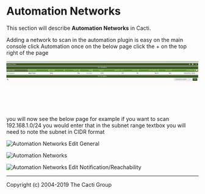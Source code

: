 # Automation Networks

This section will describe **Automation Networks** in Cacti.

Adding a network to scan in the automation plugin is easy  on the main console click Automation
once on the below page click the + on the top right of the page 

![Automation Networks](images/automation-network-main.png)

<br>
<br>
<br>

you will now see the below page for example if you want to scan 192.168.1.0/24 you would enter that in the subnet range textbox
you will need to note the subnet in CIDR format


![Automation Networks Edit General](images/automation-networks-edit1.png)


![Automation Networks](images/automation-networks.png)



![Automation Networks Edit Notification/Reachability](images/automation-networks-edit2.png)

---
Copyright (c) 2004-2019 The Cacti Group
